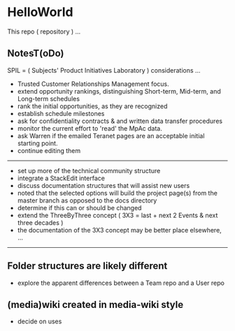 # HelloWorld
This repo ( repository ) ...

## NotesT(oDo)
SPIL = ( Subjects' Product Initiatives Laboratory ) considerations ...
* Trusted Customer Relationships Management focus.
* extend opportunity rankings, distinguishing Short-term, Mid-term, and Long-term schedules
* rank the initial opportunities, as they are recognized
* establish schedule milestones
* ask for confidentiality contracts & and written data transfer procedures
* monitor the current effort to 'read' the MpAc data.
* ask Warren if the emailed Teranet pages are an acceptable initial starting point.
* continue editing them

<hr>

* set up more of the technical community structure
* integrate a StackEdit interface
* discuss documentation structures that will assist new users
* noted that the selected options will build the project page(s) from the master branch as opposed to the docs directory
* determine if this can or should be changed
* extend the ThreeByThree concept ( 3X3 = last + next 2 Events & next three decades )
* the documentation of the 3X3 concept may be better place elsewhere,
...

<hr>

## Folder structures are likely different
* explore the apparent differences between a Team repo and a User repo

## (media)wiki created in media-wiki style
* decide on uses
